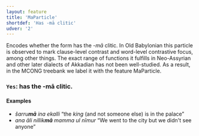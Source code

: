 ```yaml
---
layout: feature
title: 'MaParticle'
shortdef: 'Has -mā clitic'
udver: '2'
---
```


Encodes whether the form has the -_mā_ clitic. In Old Babylonian this particle is observed to mark clause-level contrast and word-level contrastive focus, among other things. The exact range of functions it fulfills in Neo-Assyrian and other later dialects of Akkadian has not been well-studied. As a result, in the MCONG treebank we label it with the feature MaParticle.

### <a name="Yes">`Yes`</a>: has the -mā clitic.

#### Examples
* _šarru<b>mā</b> ina ekalli_ “the _king_ (and not someone else) is in the palace”
* _ana āli nillik<b>mā</b> mamma ul nīmur_ “We went to the city but we didn't see anyone”
<!-- Interlanguage links updated Po 6. listopadu 2023, 21:41:50 CET -->
